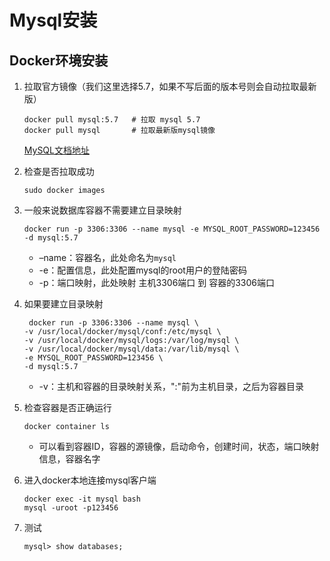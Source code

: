# Mysql安装

## Docker环境安装

1. 拉取官方镜像（我们这里选择5.7，如果不写后面的版本号则会自动拉取最新版）

   ```shell
   docker pull mysql:5.7   # 拉取 mysql 5.7
   docker pull mysql       # 拉取最新版mysql镜像
   ```

   [MySQL文档地址](https://hub.docker.com/_/mysql/)

2. 检查是否拉取成功

   ```
   sudo docker images
   ```

3. 一般来说数据库容器不需要建立目录映射

   ```shell
   docker run -p 3306:3306 --name mysql -e MYSQL_ROOT_PASSWORD=123456 -d mysql:5.7
   ```

   - –name：容器名，此处命名为`mysql`
   - -e：配置信息，此处配置mysql的root用户的登陆密码
   - -p：端口映射，此处映射 主机3306端口 到 容器的3306端口

4. 如果要建立目录映射

   ```shell
    docker run -p 3306:3306 --name mysql \
   -v /usr/local/docker/mysql/conf:/etc/mysql \
   -v /usr/local/docker/mysql/logs:/var/log/mysql \
   -v /usr/local/docker/mysql/data:/var/lib/mysql \
   -e MYSQL_ROOT_PASSWORD=123456 \
   -d mysql:5.7
   ```

   - -v：主机和容器的目录映射关系，":"前为主机目录，之后为容器目录

5. 检查容器是否正确运行

   ```shell
   docker container ls
   ```

   - 可以看到容器ID，容器的源镜像，启动命令，创建时间，状态，端口映射信息，容器名字

6. 进入docker本地连接mysql客户端

   ```shell
   docker exec -it mysql bash
   mysql -uroot -p123456
   ```

7. 测试

   ```mysql
   mysql> show databases;
   ```

   